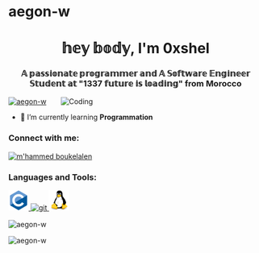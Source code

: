 # aegon-w

<h1 align="center">𝕙𝕖𝕪 𝕓𝕠𝕕𝕪, I'm 0xshel</h1>
<h3 align="center">𝔸 𝕡𝕒𝕤𝕤𝕚𝕠𝕟𝕒𝕥𝕖 𝕡𝕣𝕠𝕘𝕣𝕒𝕞𝕞𝕖𝕣 𝕒𝕟𝕕 𝔸 𝕊𝕠𝕗𝕥𝕨𝕒𝕣𝕖 𝔼𝕟𝕘𝕚𝕟𝕖𝕖𝕣 𝕊𝕥𝕦𝕕𝕖𝕟𝕥 𝕒𝕥 "1337 𝕗𝕦𝕥𝕦𝕣𝕖 𝕚𝕤 𝕝𝕠𝕒𝕕𝕚𝕟𝕘" from Morocco</h3>

<img align="right" alt="Coding" width="400" src="https://i.pinimg.com/originals/b1/01/f3/b101f3982d098eb5919cd9687d7648d3.png">


<p align="left"> <a href="https://github.com/ryo-ma/github-profile-trophy"><img src="https://github-profile-trophy.vercel.app/?username=aegon-w" alt="aegon-w" /></a> </p>

- 🌱 I’m currently learning **Programmation**

<h3 align="left">Connect with me:</h3>
<p align="left">
<a href="https://linkedin.com/in/m'hammed boukelalen" target="blank"><img align="center" src="https://raw.githubusercontent.com/rahuldkjain/github-profile-readme-generator/master/src/images/icons/Social/linked-in-alt.svg" alt="m'hammed boukelalen" height="30" width="40" /></a>
</p>

<h3 align="left">Languages and Tools:</h3>
<p align="left"> <a href="https://www.cprogramming.com/" target="_blank" rel="noreferrer"> <img src="https://raw.githubusercontent.com/devicons/devicon/master/icons/c/c-original.svg" alt="c" width="40" height="40"/> </a> <a href="https://git-scm.com/" target="_blank" rel="noreferrer"> <img src="https://www.vectorlogo.zone/logos/git-scm/git-scm-icon.svg" alt="git" width="40" height="40"/> </a> <a href="https://www.linux.org/" target="_blank" rel="noreferrer"> <img src="https://raw.githubusercontent.com/devicons/devicon/master/icons/linux/linux-original.svg" alt="linux" width="40" height="40"/> </a> </p>

<p><img align="center" src="https://github-readme-stats.vercel.app/api/top-langs?username=aegon-w&show_icons=true&locale=en&layout=compact" alt="aegon-w" /></p>

<p><img align="center" src="https://github-readme-streak-stats.herokuapp.com/?user=aegon-w&" alt="aegon-w" /></p>
